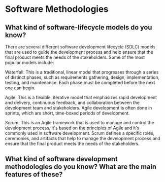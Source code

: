# Software Methodologies

## What kind of software-lifecycle models do you know?

There are several different software development lifecycle (SDLC) models that are used to guide the development process and help ensure that the final product meets the needs of the stakeholders. Some of the most popular models include:

Waterfall: This is a traditional, linear model that progresses through a series of distinct phases, such as requirements gathering, design, implementation, testing, and maintenance. Each phase must be completed before the next one can begin.

Agile: This is a flexible, iterative model that emphasizes rapid development and delivery, continuous feedback, and collaboration between the development team and stakeholders. Agile development is often done in sprints, which are short, time-boxed periods of development.

Scrum: This is an Agile framework that is used to manage and control the development process, it's based on the principles of Agile and it's commonly used in software development. Scrum defines a specific roles, ceremonies, and artifacts that help to manage the development process and ensure that the final product meets the needs of the stakeholders.

## What kind of software development methodologies do you know? What are the main features of these?